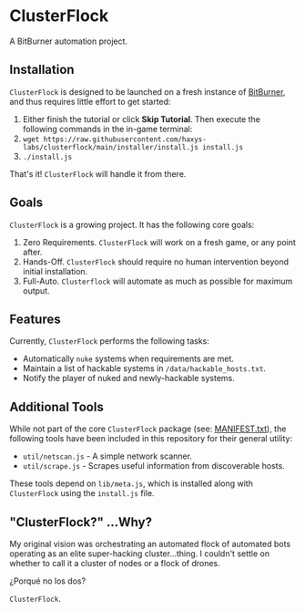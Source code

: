 # ClusterFlock

A BitBurner automation project.

## Installation

`ClusterFlock` is designed to be launched on a fresh instance of [BitBurner](https://danielyxie.github.io/bitburner/), and thus requires little effort to get started:

1. Either finish the tutorial or click **Skip Tutorial**. Then execute the following commands in the in-game terminal:
2. `wget https://raw.githubusercontent.com/haxys-labs/clusterflock/main/installer/install.js install.js`
3. `./install.js`

That's it! `ClusterFlock` will handle it from there.

## Goals

`ClusterFlock` is a growing project. It has the following core goals:

1. Zero Requirements. `ClusterFlock` will work on a fresh game, or any point after.
2. Hands-Off. `ClusterFlock` should require no human intervention beyond initial installation.
3. Full-Auto. `Clusterflock` will automate as much as possible for maximum output.

## Features

Currently, `ClusterFlock` performs the following tasks:

* Automatically `nuke` systems when requirements are met.
* Maintain a list of hackable systems in `/data/hackable_hosts.txt`.
* Notify the player of nuked and newly-hackable systems.

## Additional Tools

While not part of the core `ClusterFlock` package (see: [MANIFEST.txt](https://github.com/haxys-labs/clusterflock/blob/main/MANIFEST.txt)), the following tools have been included in this repository for their general utility:

* `util/netscan.js` - A simple network scanner.
* `util/scrape.js` - Scrapes useful information from discoverable hosts.

These tools depend on `lib/meta.js`, which is installed along with `ClusterFlock` using the `install.js` file.

## "ClusterFlock?" ...Why?

My original vision was orchestrating an automated flock of automated bots operating as an elite super-hacking cluster...thing. I couldn't settle on whether to call it a cluster of nodes or a flock of drones.

¿Porqué no los dos?

`ClusterFlock`.